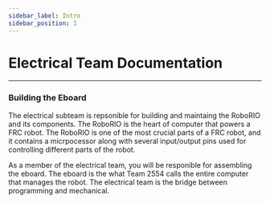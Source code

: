 ```yaml
---
sidebar_label: Intro
sidebar_position: 1
---
```


# Electrical Team Documentation
---
### Building the Eboard 
The electrical subteam is repsonible for building and maintaing the RoboRIO and its components. The RoboRIO is the heart of computer that powers a FRC robot. The RoboRIO is one of the most crucial parts of a FRC robot, and it contains a micrpocessor along with several input/output pins used for controlling different parts of the robot.

As a member of the electrical team, you will be responible for assembling the eboard. The eboard is the what Team 2554 calls the entire computer that manages the robot. The electrical team is the bridge between programming and mechanical.